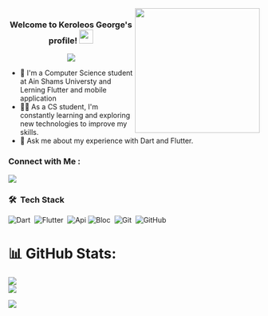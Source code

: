 
<img width="250" align="right" src="https://c.tenor.com/_DOBjnGspYAAAAAM/code-coding.gif">
<h3 align="center">
  Welcome to Keroleos George's profile!
  <img src="https://media.giphy.com/media/hvRJCLFzcasrR4ia7z/giphy.gif" width="28">
</h3>
<!-- Typing SVG by DenverCoder1 - https://github.com/DenverCoder1/readme-typing-svg -->
<p align="center">
   <a href="https://github.com/DenverCoder1/readme-typing-svg"><img src="https://readme-typing-svg.herokuapp.com/?lines=Flutter%20developer;Always%20learning%20new%20things&font=Fira%20Code&center=true&width=440&height=45&color=f75c7e&vCenter=true&size=22"></a>
</p> 

- 🏢 I'm a Computer Science student at Ain Shams Universty and Lerning Flutter and mobile application 
- 👨‍💻 As a CS student, I'm constantly learning and exploring new technologies to improve my skills.
- 💬 Ask me about my experience with Dart and Flutter.


### Connect with Me :
<a href="www.linkedin.com/in/kero-george-207b27261" target="_blank"><img src="https://img.shields.io/badge/-Keroleos%20George-0077B5?style=for-the-badge&logo=Linkedin&logoColor=white"/></a>


### 🛠 &nbsp;Tech Stack
![Dart](https://img.shields.io/badge/-Dart-05122A?style=flat&logo=dart)&nbsp;
![Flutter](https://img.shields.io/badge/-Flutter-05122A?style=flat&logo=flutter)&nbsp;
![Api](https://img.shields.io/badge/-Api-05122A?style=flat&logo=Api)
![Bloc](https://img.shields.io/badge/-Bloc-05122A?style=flat&logo=bloc.js&logoColor=339933)&nbsp;
![Git](https://img.shields.io/badge/-Git-05122A?style=flat&logo=git)&nbsp;
![GitHub](https://img.shields.io/badge/-GitHub-05122A?style=flat&logo=github)&nbsp;

# 📊 GitHub Stats:
![](https://github-readme-streak-stats.herokuapp.com/?user=flutterboy20&theme=shades-of-purple&hide_border=false)<br/>
![](https://github-readme-stats.vercel.app/api/top-langs/?username=flutterboy20&theme=shades-of-purple&hide_border=false&include_all_commits=true&count_private=false&layout=compact)

<a href="https://komarev.com/ghpvc/?username=keroleosgeorge
&style=for-the-badge">
    <img src="https://komarev.com/ghpvc/?username=keroleosgeorge
&style=for-the-badge">
</a>
